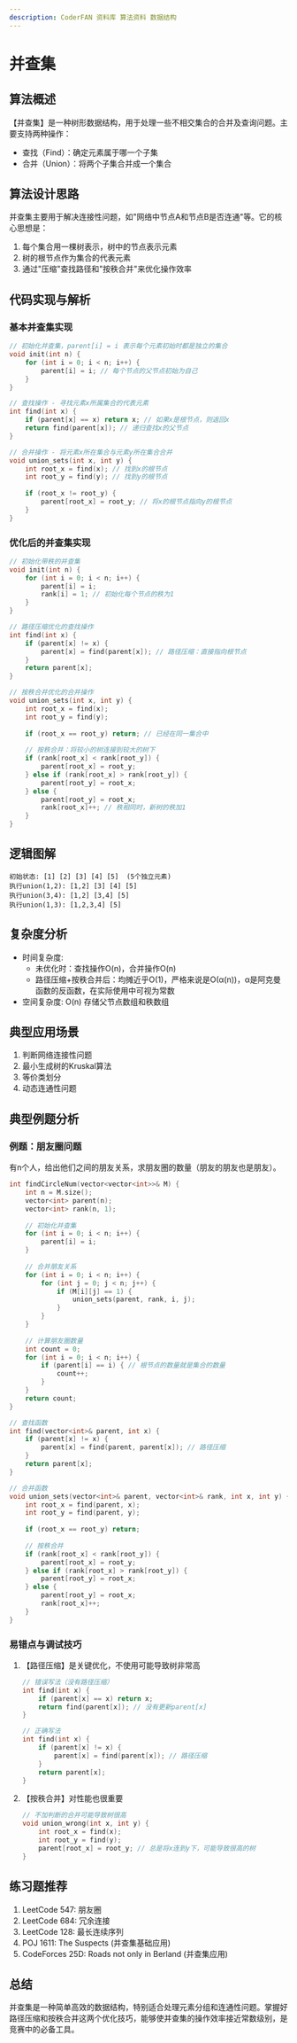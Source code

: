```yaml
---
description: CoderFAN 资料库 算法资料 数据结构
---
```


# 并查集

## 算法概述
【并查集】是一种树形数据结构，用于处理一些不相交集合的合并及查询问题。主要支持两种操作：
- 查找（Find）：确定元素属于哪一个子集
- 合并（Union）：将两个子集合并成一个集合

## 算法设计思路

并查集主要用于解决连接性问题，如"网络中节点A和节点B是否连通"等。它的核心思想是：
1. 每个集合用一棵树表示，树中的节点表示元素
2. 树的根节点作为集合的代表元素
3. 通过"压缩"查找路径和"按秩合并"来优化操作效率

## 代码实现与解析

### 基本并查集实现

```cpp
// 初始化并查集，parent[i] = i 表示每个元素初始时都是独立的集合
void init(int n) {
    for (int i = 0; i < n; i++) {
        parent[i] = i; // 每个节点的父节点初始为自己
    }
}

// 查找操作 - 寻找元素x所属集合的代表元素
int find(int x) {
    if (parent[x] == x) return x; // 如果x是根节点，则返回x
    return find(parent[x]); // 递归查找x的父节点
}

// 合并操作 - 将元素x所在集合与元素y所在集合合并
void union_sets(int x, int y) {
    int root_x = find(x); // 找到x的根节点
    int root_y = find(y); // 找到y的根节点
    
    if (root_x != root_y) {
        parent[root_x] = root_y; // 将x的根节点指向y的根节点
    }
}
```

### 优化后的并查集实现

```cpp
// 初始化带秩的并查集
void init(int n) {
    for (int i = 0; i < n; i++) {
        parent[i] = i;
        rank[i] = 1; // 初始化每个节点的秩为1
    }
}

// 路径压缩优化的查找操作
int find(int x) {
    if (parent[x] != x) {
        parent[x] = find(parent[x]); // 路径压缩：直接指向根节点
    }
    return parent[x];
}

// 按秩合并优化的合并操作
void union_sets(int x, int y) {
    int root_x = find(x);
    int root_y = find(y);
    
    if (root_x == root_y) return; // 已经在同一集合中
    
    // 按秩合并：将较小的树连接到较大的树下
    if (rank[root_x] < rank[root_y]) {
        parent[root_x] = root_y;
    } else if (rank[root_x] > rank[root_y]) {
        parent[root_y] = root_x;
    } else {
        parent[root_y] = root_x;
        rank[root_x]++; // 秩相同时，新树的秩加1
    }
}
```

## 逻辑图解
```
初始状态: [1] [2] [3] [4] [5]  (5个独立元素)
执行union(1,2): [1,2] [3] [4] [5]
执行union(3,4): [1,2] [3,4] [5]
执行union(1,3): [1,2,3,4] [5]
```

## 复杂度分析
- 时间复杂度:
  - 未优化时：查找操作O(n)，合并操作O(n)
  - 路径压缩+按秩合并后：均摊近乎O(1)，严格来说是O(α(n))，α是阿克曼函数的反函数，在实际使用中可视为常数
- 空间复杂度: O(n) 存储父节点数组和秩数组

## 典型应用场景
1. 判断网络连接性问题
2. 最小生成树的Kruskal算法
3. 等价类划分
4. 动态连通性问题

## 典型例题分析

### 例题：朋友圈问题
有n个人，给出他们之间的朋友关系，求朋友圈的数量（朋友的朋友也是朋友）。

```cpp
int findCircleNum(vector<vector<int>>& M) {
    int n = M.size();
    vector<int> parent(n);
    vector<int> rank(n, 1);
    
    // 初始化并查集
    for (int i = 0; i < n; i++) {
        parent[i] = i;
    }
    
    // 合并朋友关系
    for (int i = 0; i < n; i++) {
        for (int j = 0; j < n; j++) {
            if (M[i][j] == 1) {
                union_sets(parent, rank, i, j);
            }
        }
    }
    
    // 计算朋友圈数量
    int count = 0;
    for (int i = 0; i < n; i++) {
        if (parent[i] == i) { // 根节点的数量就是集合的数量
            count++;
        }
    }
    return count;
}

// 查找函数
int find(vector<int>& parent, int x) {
    if (parent[x] != x) {
        parent[x] = find(parent, parent[x]); // 路径压缩
    }
    return parent[x];
}

// 合并函数
void union_sets(vector<int>& parent, vector<int>& rank, int x, int y) {
    int root_x = find(parent, x);
    int root_y = find(parent, y);
    
    if (root_x == root_y) return;
    
    // 按秩合并
    if (rank[root_x] < rank[root_y]) {
        parent[root_x] = root_y;
    } else if (rank[root_x] > rank[root_y]) {
        parent[root_y] = root_x;
    } else {
        parent[root_y] = root_x;
        rank[root_x]++;
    }
}
```

### 易错点与调试技巧
1. 【路径压缩】是关键优化，不使用可能导致树非常高
   ```cpp
   // 错误写法（没有路径压缩）
   int find(int x) {
       if (parent[x] == x) return x;
       return find(parent[x]); // 没有更新parent[x]
   }
   
   // 正确写法
   int find(int x) {
       if (parent[x] != x) {
           parent[x] = find(parent[x]); // 路径压缩
       }
       return parent[x];
   }
   ```

2. 【按秩合并】对性能也很重要
   ```cpp
   // 不加判断的合并可能导致树很高
   void union_wrong(int x, int y) {
       int root_x = find(x);
       int root_y = find(y);
       parent[root_x] = root_y; // 总是将x连到y下，可能导致很高的树
   }
   ```

## 练习题推荐
1. LeetCode 547: 朋友圈
2. LeetCode 684: 冗余连接
3. LeetCode 128: 最长连续序列
4. POJ 1611: The Suspects (并查集基础应用)
5. CodeForces 25D: Roads not only in Berland (并查集应用)

## 总结
并查集是一种简单高效的数据结构，特别适合处理元素分组和连通性问题。掌握好路径压缩和按秩合并这两个优化技巧，能够使并查集的操作效率接近常数级别，是竞赛中的必备工具。
